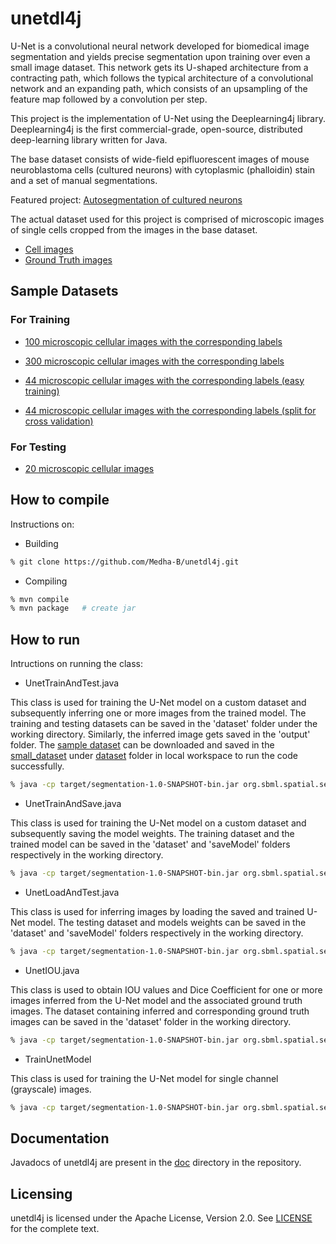# unetdl4j

U-Net is a convolutional neural network developed for biomedical image segmentation and yields precise segmentation upon training over even a small image dataset. This network gets its U-shaped architecture from a contracting path, which follows the typical architecture of a convolutional network and an expanding path, which consists of an upsampling of the feature map followed by a convolution per step.


This project is the implementation of U-Net using the Deeplearning4j library. Deeplearning4j is the first commercial-grade, open-source, distributed deep-learning library written for Java.


The base dataset consists of wide-field epifluorescent images of mouse neuroblastoma cells (cultured neurons) with cytoplasmic (phalloidin) stain and a set of manual segmentations.

Featured project: [Autosegmentation of cultured neurons](http://flagella.crbs.ucsd.edu/images/CCDB_6843)

The actual dataset used for this project is comprised of microscopic images of single cells cropped from the images in the base dataset.

- [Cell images](https://drive.google.com/drive/folders/17EMpftIiXo9IWT-0YyqIaiBNzIKzD3Ii?usp=sharing)
- [Ground Truth images](https://drive.google.com/drive/folders/12PB5LtSkFJSRyLGk7rmL8NZSQJe3Km06?usp=sharing)

## Sample Datasets

### For Training

- [100 microscopic cellular images with the corresponding labels](https://drive.google.com/drive/folders/1u3SgJYb1LObpboEKkURQr3Mh7FrPrf_8?usp=sharing)

- [300 microscopic cellular images with the corresponding labels](https://drive.google.com/drive/folders/1UUq6W-3P7Mg-eSE6_UJSCQaC8Xazc3zH?usp=sharing)

- [44 microscopic cellular images with the corresponding labels (easy training)](https://drive.google.com/drive/folders/1Ox0fi1V9dwBXPHisgLc9kjaIfZFZ27dy?usp=sharing)

- [44 microscopic cellular images with the corresponding labels (split for cross validation)](https://drive.google.com/drive/folders/1eyRLg1s110ID-T8Oa4Je0xB9fqyy-zZr?usp=sharing)

### For Testing

 - [20 microscopic cellular images](https://drive.google.com/drive/folders/1lNphWDWUDq6U4K25kP-zHL8U4ETawuDE?usp=sharing)


## How to compile
Instructions on:

- Building
```sh
% git clone https://github.com/Medha-B/unetdl4j.git
```
- Compiling
```sh
% mvn compile
% mvn package   # create jar
```

## How to run
Intructions on running the class:

- UnetTrainAndTest.java

This class is used for training the U-Net model on a custom dataset and subsequently inferring one or more images from the trained model. The training and testing datasets can be saved in the 'dataset' folder under the working directory. Similarly, the inferred image gets saved in the 'output' folder. The [sample dataset](https://drive.google.com/drive/folders/1Ox0fi1V9dwBXPHisgLc9kjaIfZFZ27dy?usp=sharing) can be downloaded and saved in the [small_dataset](https://github.com/Medha-B/unetdl4j/tree/master/dataset/small_dataset) under [dataset](https://github.com/Medha-B/unetdl4j/tree/master/dataset) folder in local workspace to run the code successfully.

```sh
% java -cp target/segmentation-1.0-SNAPSHOT-bin.jar org.sbml.spatial.segmentation.UnetTrainAndTest
```

- UnetTrainAndSave.java

This class is used for training the U-Net model on a custom dataset and subsequently saving the model weights. The training dataset and the trained model can be saved in the 'dataset' and 'saveModel' folders respectively in the working directory.

```sh
% java -cp target/segmentation-1.0-SNAPSHOT-bin.jar org.sbml.spatial.segmentation.UnetTrainAndSave
```

- UnetLoadAndTest.java

This class is used for inferring images by loading the saved and trained U-Net model. The testing dataset and models weights can be saved in the 'dataset' and 'saveModel' folders respectively in the working directory.

```sh
% java -cp target/segmentation-1.0-SNAPSHOT-bin.jar org.sbml.spatial.segmentation.UnetLoadAndTest
```

- UnetIOU.java

This class is used to obtain IOU values and Dice Coefficient for one or more images inferred from the U-Net model and the associated ground truth images. The dataset containing inferred and corresponding ground truth images can be saved in the 'dataset' folder in the working directory.

```sh
% java -cp target/segmentation-1.0-SNAPSHOT-bin.jar org.sbml.spatial.segmentation.UnetIOU
```

- TrainUnetModel

This class is used for training the U-Net model for single channel (grayscale) images. 

```sh
% java -cp target/segmentation-1.0-SNAPSHOT-bin.jar org.sbml.spatial.segmentation.TrainUnetModel
```
## Documentation

Javadocs of unetdl4j are present in the [doc](https://github.com/Medha-B/unetdl4j/tree/master/doc) directory in the repository.

## Licensing

unetdl4j is licensed under the Apache License, Version 2.0. See [LICENSE](https://github.com/Medha-B/unetdl4j/blob/master/LICENSE.txt) for the complete text.
